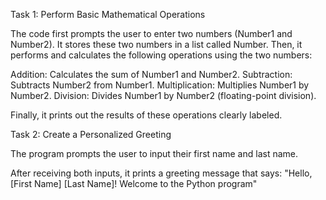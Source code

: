 Task 1: Perform Basic Mathematical Operations

The code first prompts the user to enter two numbers (Number1 and Number2).
It stores these two numbers in a list called Number. Then, it performs and calculates the following operations using the two numbers:

Addition: Calculates the sum of Number1 and Number2.
Subtraction: Subtracts Number2 from Number1.
Multiplication: Multiplies Number1 by Number2.
Division: Divides Number1 by Number2 (floating-point division).

Finally, it prints out the results of these operations clearly labeled.




Task 2: Create a Personalized Greeting

The program prompts the user to input their first name and last name.

After receiving both inputs, it prints a greeting message that says:
"Hello, [First Name] [Last Name]! Welcome to the Python program"


